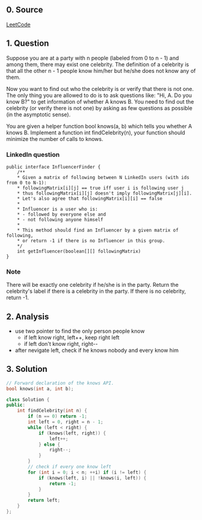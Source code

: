 ## 0. Source
[LeetCode](https://leetcode.com/problems/find-the-celebrity/)

## 1. Question
Suppose you are at a party with n people (labeled from 0 to n - 1) and among them, there may exist one celebrity. The definition of a celebrity is that all the other n - 1 people know him/her but he/she does not know any of them.

Now you want to find out who the celebrity is or verify that there is not one. The only thing you are allowed to do is to ask questions like: "Hi, A. Do you know B?" to get information of whether A knows B. You need to find out the celebrity (or verify there is not one) by asking as few questions as possible (in the asymptotic sense).

You are given a helper function bool knows(a, b) which tells you whether A knows B. Implement a function int findCelebrity(n), your function should minimize the number of calls to knows.

### LinkedIn question
```
public interface InfluencerFinder {
    /** 
    * Given a matrix of following between N LinkedIn users (with ids from 0 to N-1): 
    * followingMatrix[i][j] == true iff user i is following user j 
    * thus followingMatrix[i][j] doesn't imply followingMatrix[j][i]. 
    * Let's also agree that followingMatrix[i][i] == false 
    * 
    * Influencer is a user who is: 
    * - followed by everyone else and 
    * - not following anyone himself 
    * 
    * This method should find an Influencer by a given matrix of following, 
    * or return -1 if there is no Influencer in this group. 
    */ 
    int getInfluencer(boolean[][] followingMatrix)
}
```

### Note 
There will be exactly one celebrity if he/she is in the party. Return the celebrity's label if there is a celebrity in the party. If there is no celebrity, return -1.
## 2. Analysis

- use two pointer to find the only person people know
  - if left know right, left++, keep right left
  - if left don't know right, right--
- after nevigate left, check if he knows nobody and every know him

## 3. Solution

```CPP
// Forward declaration of the knows API.
bool knows(int a, int b);

class Solution {
public:
    int findCelebrity(int n) {
        if (n == 0) return -1;
        int left = 0, right = n - 1;
        while (left < right) {
            if (knows(left, right)) {
                left++;
            } else {
                right--;
            }
        }
        // check if every one know left
        for (int i = 0; i < n; ++i) if (i != left) {
            if (knows(left, i) || !knows(i, left)) {
                return -1;
            }
        }
        return left;
    }
};
```